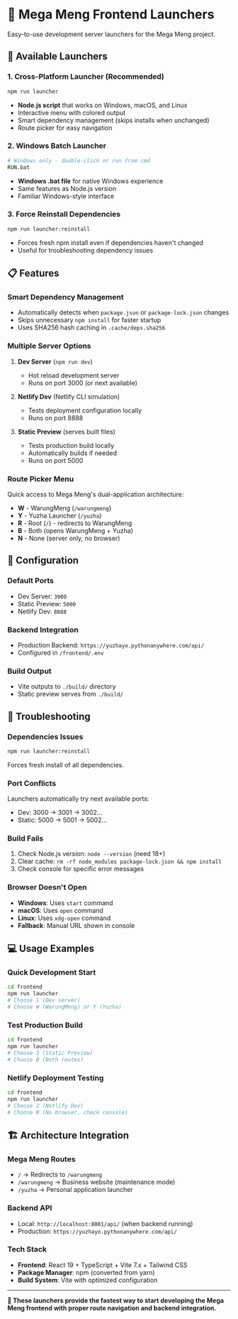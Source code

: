 # 🚀 Mega Meng Frontend Launchers

Easy-to-use development server launchers for the Mega Meng project.

## 🎯 Available Launchers

### **1. Cross-Platform Launcher (Recommended)**
```bash
npm run launcher
```
- **Node.js script** that works on Windows, macOS, and Linux
- Interactive menu with colored output
- Smart dependency management (skips installs when unchanged)
- Route picker for easy navigation

### **2. Windows Batch Launcher**
```bash
# Windows only - double-click or run from cmd
RUN.bat
```
- **Windows .bat file** for native Windows experience
- Same features as Node.js version
- Familiar Windows-style interface

### **3. Force Reinstall Dependencies**
```bash
npm run launcher:reinstall
```
- Forces fresh npm install even if dependencies haven't changed
- Useful for troubleshooting dependency issues

## 📋 Features

### **Smart Dependency Management**
- Automatically detects when `package.json` or `package-lock.json` changes
- Skips unnecessary `npm install` for faster startup
- Uses SHA256 hash caching in `.cache/deps.sha256`

### **Multiple Server Options**
1. **Dev Server** (`npm run dev`)
   - Hot reload development server
   - Runs on port 3000 (or next available)
   
2. **Netlify Dev** (Netlify CLI simulation)  
   - Tests deployment configuration locally
   - Runs on port 8888
   
3. **Static Preview** (serves built files)
   - Tests production build locally
   - Automatically builds if needed
   - Runs on port 5000

### **Route Picker Menu**
Quick access to Mega Meng's dual-application architecture:
- **W** - WarungMeng (`/warungmeng`)
- **Y** - Yuzha Launcher (`/yuzha`) 
- **R** - Root (`/`) - redirects to WarungMeng
- **B** - Both (opens WarungMeng + Yuzha)
- **N** - None (server only, no browser)

## 🔧 Configuration

### **Default Ports**
- Dev Server: `3000`
- Static Preview: `5000` 
- Netlify Dev: `8888`

### **Backend Integration**
- Production Backend: `https://yuzhayo.pythonanywhere.com/api/`
- Configured in `/frontend/.env`

### **Build Output**
- Vite outputs to `./build/` directory
- Static preview serves from `./build/`

## 🚨 Troubleshooting

### **Dependencies Issues**
```bash
npm run launcher:reinstall
```
Forces fresh install of all dependencies.

### **Port Conflicts**
Launchers automatically try next available ports:
- Dev: 3000 → 3001 → 3002...
- Static: 5000 → 5001 → 5002...

### **Build Fails**
1. Check Node.js version: `node --version` (need 18+)
2. Clear cache: `rm -rf node_modules package-lock.json && npm install`
3. Check console for specific error messages

### **Browser Doesn't Open**
- **Windows**: Uses `start` command
- **macOS**: Uses `open` command  
- **Linux**: Uses `xdg-open` command
- **Fallback**: Manual URL shown in console

## 💻 Usage Examples

### **Quick Development Start**
```bash
cd frontend
npm run launcher
# Choose 1 (Dev server)
# Choose W (WarungMeng) or Y (Yuzha)
```

### **Test Production Build**
```bash
cd frontend  
npm run launcher
# Choose 3 (Static Preview)
# Choose B (Both routes)
```

### **Netlify Deployment Testing**
```bash
cd frontend
npm run launcher  
# Choose 2 (Netlify Dev)
# Choose N (No browser, check console)
```

## 🏗️ Architecture Integration

### **Mega Meng Routes**
- `/` → Redirects to `/warungmeng`
- `/warungmeng` → Business website (maintenance mode)
- `/yuzha` → Personal application launcher

### **Backend API**
- Local: `http://localhost:8001/api/` (when backend running)
- Production: `https://yuzhayo.pythonanywhere.com/api/`

### **Tech Stack**
- **Frontend**: React 19 + TypeScript + Vite 7.x + Tailwind CSS
- **Package Manager**: npm (converted from yarn)
- **Build System**: Vite with optimized configuration

---

**🎯 These launchers provide the fastest way to start developing the Mega Meng frontend with proper route navigation and backend integration.**